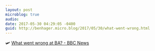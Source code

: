 ```yaml
---
layout: post
microblog: true
audio: 
date: 2017-05-30 04:29:05 -0400
guid: http://benhager.micro.blog/2017/05/30/what-went-wrong.html
---
```

🛩 [What went wrong at BA? - BBC News](http://www.bbc.com/news/business-40082631)

